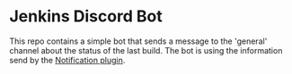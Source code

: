 # Jenkins Discord Bot
This repo contains a simple bot that sends a message to the 'general' channel about the status of the last build.
The bot is using the information send by the [Notification plugin](https://wiki.jenkins-ci.org/display/JENKINS/Notification+Plugin).

